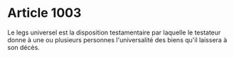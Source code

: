 # Article 1003

Le legs universel est la disposition testamentaire par laquelle le testateur donne à une ou plusieurs personnes l'universalité des biens qu'il laissera à son décès.